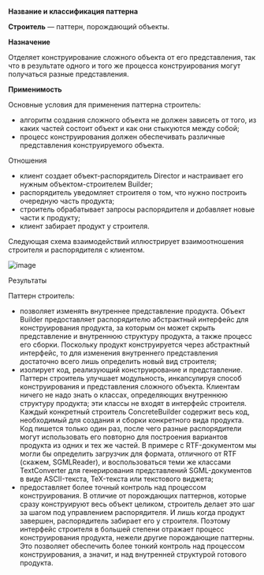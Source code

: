 ﻿**Название и классификация паттерна﻿**

﻿**Строитель﻿** — паттерн, порождающий объекты.
 
﻿**Назначение﻿**

Отделяет конструирование сложного объекта от его представления, так что в результате одного и того же процесса конструирования могут получаться разные представления.

﻿**Применимость﻿**

Основные условия для применения паттерна строитель:
* алгоритм создания сложного объекта не должен зависеть от того, из каких частей состоит объект и как они стыкуются между собой;
* процесс конструирования должен обеспечивать различные представления конструируемого объекта.

Отношения

* клиент создает объект-распорядитель Director и настраивает его нужным объектом-строителем Builder;
* распорядитель уведомляет строителя о том, что нужно построить очередную часть продукта;
* строитель обрабатывает запросы распорядителя и добавляет новые части к продукту;
* клиент забирает продукт у строителя.

Следующая схема взаимодействий иллюстрирует взаимоотношения строителя и распорядителя с клиентом.

![image](https://github.com/user-attachments/assets/61033a9b-a70e-468b-819e-c821771b48ef)

Результаты

Паттерн строитель:
* позволяет изменять внутреннее представление продукта. Объект Builder предоставляет распорядителю абстрактный интерфейс для конструирования продукта, за которым он может скрыть представление и внутреннюю структуру продукта, а также процесс его сборки. Поскольку продукт конструируется через абстрактный интерфейс, то для изменения внутреннего представления достаточно всего лишь определить новый вид строителя;
* изолирует код, реализующий конструирование и представление. Паттерн строитель улучшает модульность, инкапсулируя способ конструирования и представления сложного объекта. Клиентам ничего не надо знать о классах, определяющих внутреннюю структуру продукта; эти классы не входят в интерфейс строителя.
Каждый конкретный строитель ConcreteBuilder содержит весь код, необходимый для создания и сборки конкретного вида продукта. Код пишется только один раз, после чего разные распорядители могут использовать его повторно для построения вариантов продукта из одних и тех же частей. В примере с RTF-документом мы могли бы определить загрузчик для формата, отличного от RTF (скажем, SGMLReader), и воспользоваться теми же классами TextConverter для генерирования представлений SGML-документов в виде ASCII-текста, TeX-текста или текстового виджета;
* предоставляет более точный контроль над процессом конструирования. В отличие от порождающих паттернов, которые сразу конструируют весь объект целиком, строитель делает это шаг за шагом под управлением распорядителя. И лишь когда продукт завершен, распорядитель забирает его у строителя. Поэтому интерфейс строителя в большей степени отражает процесс конструирования продукта, нежели другие порождающие паттерны. Это позволяет обеспечить более тонкий контроль над процессом конструирования, а значит, и над внутренней структурой готового продукта.
